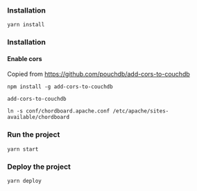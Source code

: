 ### Installation

```yarn install```


### Installation

#### Enable cors
Copied from https://github.com/pouchdb/add-cors-to-couchdb

```npm install -g add-cors-to-couchdb```

```add-cors-to-couchdb```


```ln -s conf/chordboard.apache.conf /etc/apache/sites-available/chordboard```



### Run the project

```yarn start```


### Deploy the project

```yarn deploy```
